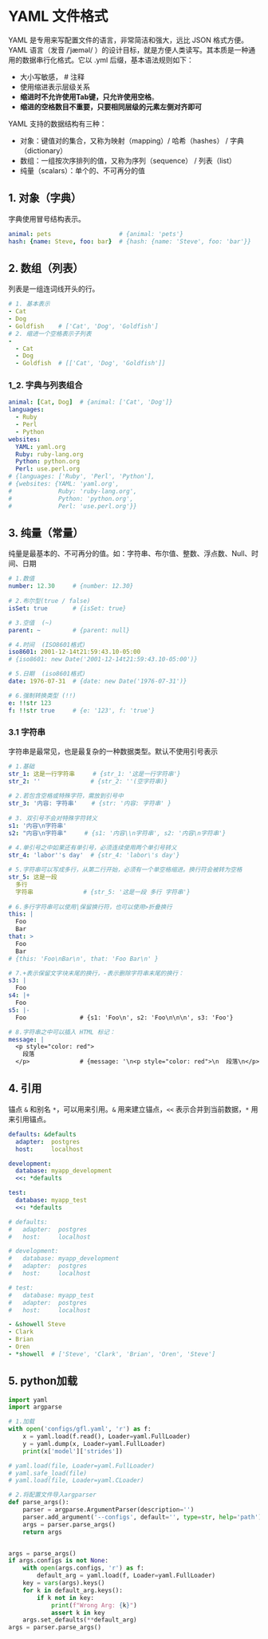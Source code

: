 # YAML 文件格式

YAML 是专用来写配置文件的语言，非常简洁和强大，远比 JSON 格式方便。YAML 语言（发音 /ˈjæməl/ ）的设计目标，就是方便人类读写。其本质是一种通用的数据串行化格式。它以 .yml 后缀，基本语法规则如下：

- 大小写敏感， # 注释
- 使用缩进表示层级关系
- **缩进时不允许使用Tab键，只允许使用空格**。
- **缩进的空格数目不重要，只要相同层级的元素左侧对齐即可**

YAML 支持的数据结构有三种：
- 对象：键值对的集合，又称为映射（mapping）/ 哈希（hashes） / 字典（dictionary）
- 数组：一组按次序排列的值，又称为序列（sequence） / 列表（list）
- 纯量（scalars）：单个的、不可再分的值

## 1. 对象（字典）
字典使用冒号结构表示。

```yaml
animal: pets                   # {animal: 'pets'}
hash: {name: Steve, foo: bar}  # {hash: {name: 'Steve', foo: 'bar'}}    
```

## 2. 数组（列表）
列表是一组连词线开头的行。

```yaml
# 1. 基本表示
- Cat
- Dog
- Goldfish    # ['Cat', 'Dog', 'Goldfish']
# 2. 缩进一个空格表示子列表    
-
  - Cat
  - Dog
  - Goldfish  # [['Cat', 'Dog', 'Goldfish']]
```

### 1_2. 字典与列表组合
```yaml
animal: [Cat, Dog]  # {animal: ['Cat', 'Dog']}
languages:
  - Ruby
  - Perl
  - Python
websites:
  YAML: yaml.org 
  Ruby: ruby-lang.org 
  Python: python.org 
  Perl: use.perl.org
# {languages: ['Ruby', 'Perl', 'Python'], 
# {websites: {YAML: 'yaml.org', 
#             Ruby: 'ruby-lang.org', 
#             Python: 'python.org', 
#             Perl: 'use.perl.org'}}
```

## 3. 纯量（常量）
纯量是最基本的、不可再分的值。如：字符串、布尔值、整数、浮点数、Null、时间、日期

```yaml
# 1.数值
number: 12.30     # {number: 12.30}
 
# 2.布尔型(true / false)
isSet: true       # {isSet: true}

# 3.空值  (~)
parent: ~         # {parent: null}

# 4.时间  (ISO8601格式)
iso8601: 2001-12-14t21:59:43.10-05:00  
# {iso8601: new Date('2001-12-14t21:59:43.10-05:00')}

# 5.日期  (iso8601格式)
date: 1976-07-31  # {date: new Date('1976-07-31')}

# 6.强制转换类型 (!!)
e: !!str 123
f: !!str true     # {e: '123', f: 'true'}  
```

### 3.1 字符串
字符串是最常见，也是最复杂的一种数据类型。默认不使用引号表示

```yaml
# 1.基础
str_1: 这是一行字符串     # {str_1: '这是一行字符串'}
str_2: ''              # {str_2: ''(空字符串)}
	
# 2.若包含空格或特殊字符，需放到引号中
str_3: '内容: 字符串'    # {str: '内容: 字符串' }
	
# 3. 双引号不会对特殊字符转义
s1: '内容\n字符串'
s2: "内容\n字符串"     # {s1: '内容\\n字符串', s2: '内容\n字符串'}
	
# 4.单引号之中如果还有单引号，必须连续使用两个单引号转义
str_4: 'labor''s day'  # {str_4: 'labor\'s day'}

# 5.字符串可以写成多行，从第二行开始，必须有一个单空格缩进。换行符会被转为空格
str_5: 这是一段 
  多行
  字符串              # {str_5: '这是一段 多行 字符串'}
	  
# 6.多行字符串可以使用|保留换行符，也可以使用>折叠换行
this: |
  Foo
  Bar 
that: >
  Foo
  Bar                
# {this: 'Foo\nBar\n', that: 'Foo Bar\n' }

# 7.+表示保留文字块末尾的换行，-表示删除字符串末尾的换行：
s3: | 
  Foo
s4: |+
  Foo
s5: |-
  Foo               # {s1: 'Foo\n', s2: 'Foo\n\n\n', s3: 'Foo'}

# 8.字符串之中可以插入 HTML 标记：
message: | 
  <p style="color: red">
    段落
  </p>              # {message: '\n<p style="color: red">\n  段落\n</p>\n'}
```

## 4. 引用
锚点 `&` 和别名 `*`，可以用来引用。`&` 用来建立锚点，`<<` 表示合并到当前数据，`*` 用来引用锚点。

```yaml
defaults: &defaults
  adapter:  postgres
  host:     localhost

development:
  database: myapp_development
  <<: *defaults

test:
  database: myapp_test
  <<: *defaults

# defaults:
#   adapter:  postgres
#   host:     localhost

# development:
#   database: myapp_development
#   adapter:  postgres
#   host:     localhost

# test:
#   database: myapp_test
#   adapter:  postgres
#   host:     localhost

- &showell Steve 
- Clark 
- Brian 
- Oren 
- *showell  # ['Steve', 'Clark', 'Brian', 'Oren', 'Steve']
```

## 5. python加载

```python
import yaml
import argparse

# 1.加载
with open('configs/gfl.yaml', 'r') as f:
    x = yaml.load(f.read(), Loader=yaml.FullLoader)
    y = yaml.dump(x, Loader=yaml.FullLoader)
    print(x['model']['strides'])

# yaml.load(file, Loader=yaml.FullLoader)
# yaml.safe_load(file)
# yaml.load(file, Loader=yaml.CLoader)

# 2.将配置文件导入argparser
def parse_args():
    parser = argparse.ArgumentParser(description='')
    parser.add_argument('--configs', default='', type=str, help='path')
    args = parser.parse_args()
    return args


args = parse_args()
if args.configs is not None:
    with open(args.configs, 'r') as f:
        default_arg = yaml.load(f, Loader=yaml.FullLoader)
    key = vars(args).keys()
    for k in default_arg.keys():
        if k not in key:
            print(f"Wrong Arg: {k}")
            assert k in key
    args.set_defaults(**default_arg)
args = parser.parse_args()
```

